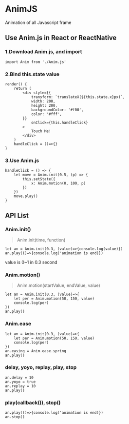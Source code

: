 # AnimJS
Animation of all Javascript frame

## Use Anim.js in React or ReactNative
### 1.Download Anim.js, and import
```
import Anim from './Anim.js'
```

### 2.Bind this.state value
```
render() {
	return (
		<div style={{
			transform: `translateX(${this.state.x}px)`,
			width: 200,
			height: 200,
			backgroundColor: '#f00',
			color: '#fff',
		}}
			onClick={this.handleClick}
		>
			Touch Me!
		</div>
	)
	handleClick = ()=>{}
}
```
### 3.Use Anim.js
```
handleClick = () => {
	let move = Anim.init(0.5, (p) => {
		this.setState({
			x: Anim.motion(0, 100, p)
		})
	})
	move.play()
}
```

## API List

### Anim.init()
> Anim.init(time, function)
```
let an = Anim.init(0.3, (value)=>{console.log(value)})
an.play(()=>{console.log('animation is end)})
```
value is 0~1 in 0.3 second

### Anim.motion()
> Anim.motion(startValue, endValue, value)
```
let an = Anim.init(0.3, (value)=>{
	let per = Anim.motion(50, 150, value)
	console.log(per)
})
an.play()
```

### Anim.ease
```
let an = Anim.init(0.3, (value)=>{
	let per = Anim.motion(50, 150, value)
	console.log(per)
})
an.easing = Anim.ease.spring
an.play()
```

### delay, yoyo, replay, play, stop
```
an.delay = 10
an.yoyo = true
an.replay = 10
an.play()
```

### play(callback()), stop()
```
an.play(()=>{console.log('animation is end)})
an.stop()
```
